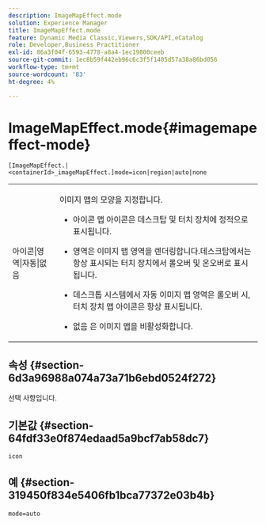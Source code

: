 ```yaml
---
description: ImageMapEffect.mode
solution: Experience Manager
title: ImageMapEffect.mode
feature: Dynamic Media Classic,Viewers,SDK/API,eCatalog
role: Developer,Business Practitioner
exl-id: 86a3f04f-6593-4778-a8a4-1ec19800ceeb
source-git-commit: 1ec8b59f442eb96c6c3f5f1405d57a38a86bd056
workflow-type: tm+mt
source-wordcount: '83'
ht-degree: 4%

---
```


# ImageMapEffect.mode{#imagemapeffect-mode}

`[ImageMapEffect.|<containerId>_imageMapEffect.]mode=icon|region|auto|none`

<table id="table_4A3D7D66D76A403199303155318D0DE1"> 
 <tbody> 
  <tr> 
   <td colname="col1"> <p> <span class="codeph"> 아이콘|영역|자동|없음  </span> </p> </td> 
   <td colname="col2"> <p>이미지 맵의 모양을 지정합니다. </p> <p> 
     <ul id="ul_DDA49C152718486E853213E6FC2182B2"> 
      <li id="li_18F86AB4D2F544319CCDF7BE376ABA53"> <p> <span class="codeph"> 아이콘  </span> 맵 아이콘은 데스크탑 및 터치 장치에 정적으로 표시됩니다. </p> </li> 
      <li id="li_F8832681CDD6456E9147A37C99BAFFED"> <p> <span class="codeph"> 영역은 이미지  </span> 맵 영역을 렌더링합니다.데스크탑에서는 항상 표시되는 터치 장치에서 롤오버 및 온오버로 표시됩니다. </p> </li> 
      <li id="li_9F7DD686E8104AEB944505363F433C0F"> <p> <span class="codeph"> 데스크톱  </span> 시스템에서 자동 이미지 맵 영역은 롤오버 시, 터치 장치 맵 아이콘은 항상 표시됩니다. </p> </li> 
      <li id="li_7CB644F3A029480293B46F44FF8D03B6"> <p> <span class="codeph"> 없음  </span> 은 이미지 맵을 비활성화합니다. </p> </li> 
     </ul> </p> </td> 
  </tr> 
 </tbody> 
</table>

## 속성 {#section-6d3a96988a074a73a71b6ebd0524f272}

선택 사항입니다.

## 기본값 {#section-64fdf33e0f874edaad5a9bcf7ab58dc7}

`icon`

## 예 {#section-319450f834e5406fb1bca77372e03b4b}

`mode=auto`
